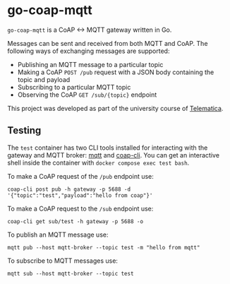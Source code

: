 # go-coap-mqtt

`go-coap-mqtt` is a CoAP <-> MQTT gateway written in Go.

Messages can be sent and received from both MQTT and CoAP. The following ways of exchanging messages are supported:

- Publishing an MQTT message to a particular topic
- Making a CoAP `POST /pub` request with a JSON body containing the topic and payload
- Subscribing to a particular MQTT topic
- Observing the CoAP `GET /sub/{topic}` endpoint

This project was developed as part of the university course
of [Telematica](https://corsi.unipr.it/it/ugov/degreecourse/191394).

## Testing

The `test` container has two CLI tools installed for interacting with the gateway and MQTT
broker: [mqtt](https://github.com/hivemq/mqtt-cli) and [coap-cli](https://github.com/mainflux/coap-cli).
You can get an interactive shell inside the container with `docker compose exec test bash`.

To make a CoAP request of the `/pub` endpoint use:

```shell
coap-cli post pub -h gateway -p 5688 -d '{"topic":"test","payload":"hello from coap"}' 
```

To make a CoAP request to the `/sub` endpoint use:

```shell
coap-cli get sub/test -h gateway -p 5688 -o
```

To publish an MQTT message use:

```shell
mqtt pub --host mqtt-broker --topic test -m "hello from mqtt"
```

To subscribe to MQTT messages use:

```shell
mqtt sub --host mqtt-broker --topic test
```
